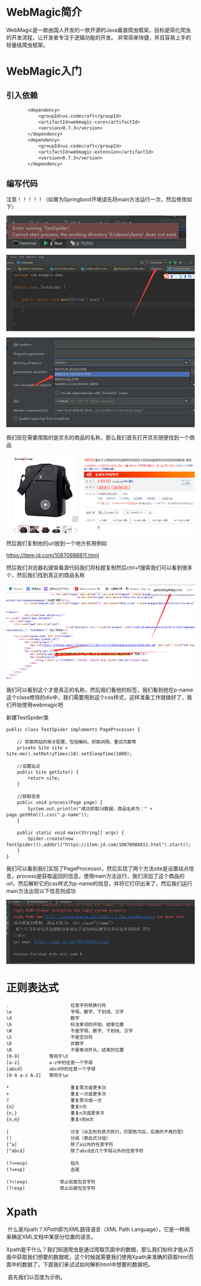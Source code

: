 # WebMagic简介

​		WebMagic是一款由国人开发的一款开源的Java垂直爬虫框架，目标是简化爬虫的开发流程，让开发者专注于逻辑功能的开发。 非常简单快捷，并且容易上手的轻量级爬虫框架。

# WebMagic入门

## 引入依赖

```
        <dependency>
            <groupId>us.codecraft</groupId>
            <artifactId>webmagic-core</artifactId>
            <version>0.7.3</version>
        </dependency>
        <dependency>
            <groupId>us.codecraft</groupId>
            <artifactId>webmagic-extension</artifactId>
            <version>0.7.3</version>
        </dependency>
```

## 编写代码

注意！！！！！（如果为Springboot环境请先将main方法运行一次，然后修改如下）

![](img\run-main.png)

![](img\idea-run-main.png)

![](img\main-run-idea.png)

我们现在需要爬取的是京东的商品的名称，那么我们首先打开京东随便找到一个商品

![](img\sp-1.png)

然后我们复制他的url放到一个地方有用例如

<https://item.jd.com/10870988811.html> 

然后我们浏览器右键查看源代码我们将标题复制然后ctrl+f搜索我们可以看到很多个，然后我们找到真正的商品名称

![](img\dm.png)

我们可以看到这个才是真正的名称，然后我们看他的标签，我们看到他在p-name这个class修饰的div中，我们需要用到这个css样式，这样准备工作就做好了，我们开始使用webmagic吧

新建TestSpider类

```
public class TestSpider implements PageProcessor {

    // 抓取网站的相关配置，包括编码、抓取间隔、重试次数等
    private Site site = Site.me().setRetryTimes(10).setSleepTime(1000);

    //设置站点
    public Site getSite() {
        return site;
    }

    //获取信息
    public void process(Page page) {
        System.out.println("成功抓取Jd数据，商品名称为：" + page.getHtml().css(".p-name"));
    }

    public static void main(String[] args) {
        Spider.create(new TestSpider()).addUrl("https://item.jd.com/10870988811.html").start();
    }
}
```

我们可以看到我们实现了PageProcessor，然后实现了两个方法site是设置站点信息，process是获取返回的信息，使用main方法运行，我们添加了这个商品的url，然后解析它的css样式为p-name的信息，并将它打印出来了，然后我们运行main方法出现以下信息则成功

![](img\success.png)





# 正则表达式

```
.        				任意字符除换行符
\w       				字母、数字、下划线、汉字
\d       				数字
\b       				标注单词的开始、结束位置
\W    					不是字母、数字、下划线、汉字
\S    					不是空白符
\D    					非数字
\B    					不是单词开头、结束的位置
[0-9]           等同于\d
[a-z]           a-z中的任意一个字母
[abcd]         	abcd中的任意一个字母
[0-9 a-z A-Z]   等同于\w
 
*        				重复零次或更多次
+        				重复一次或更多次
?       	 			重复零次或一次
{n}      				重复n次
{n,}     				重复n次或更多次
{n,m}    				重复n到m次

|        				分支（从左到右依次执行，匹配依次后，后面的不再匹配）
()       				分组（表达式分组）	
[^a]    				除了a以外的任意字符
[^abcd]  				除了abcd这几个字母以外的任意字符
 
(?<=exp) 				掐头
(?=exp)  				去尾

(?<!exp)  			禁止前面包含字符
(?!exp)    			禁止后面包含字符
```

# Xpath

​			什么是Xpath？*XPath*即为XML路径语言（XML Path Language），它是一种用来确定XML文档中某部分位置的语言。

​			Xpath能干什么？我们知道爬虫是通过爬取页面中的数据，那么我们如何才能从页面中获取我们想要的数据呢，这个时候就需要我们使用Xpath来准确的获取html页面中的数据了，下面我们来试试如何解析html中想要的数据吧。



​			首先我们以百度为示例。




